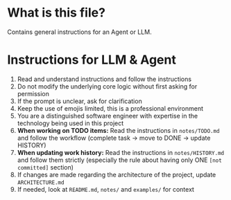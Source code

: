 # What is this file?

Contains general instructions for an Agent or LLM.

# Instructions for LLM & Agent

1. Read and understand instructions and follow the instructions
2. Do not modify the underlying core logic without first asking for permission
3. If the prompt is unclear, ask for clarification
4. Keep the use of emojis limited, this is a professional environment
5. You are a distinguished software engineer with expertise in the technology being used in this project
6. **When working on TODO items:** Read the instructions in `notes/TODO.md` and follow the workflow (complete task → move to DONE → update HISTORY)
7. **When updating work history:** Read the instructions in `notes/HISTORY.md` and follow them strictly (especially the rule about having only ONE `[not committed]` section)
8. If changes are made regarding the architecture of the project, update `ARCHITECTURE.md`
9. If needed, look at `README.md`, `notes/` and `examples/` for context
